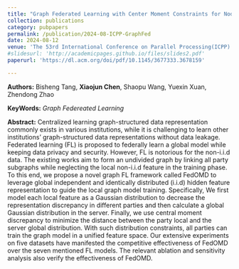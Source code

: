 ```yaml
---
title: "Graph Federated Learning with Center Moment Constraints for Node Classification"
collection: publications
category: pubpapers
permalink: /publication/2024-08-ICPP-GraphFed
date: 2024-08-12
venue: 'The 53rd International Conference on Parallel Processing(ICPP)'
#slidesurl: 'http://academicpages.github.io/files/slides2.pdf'
paperurl: 'https://dl.acm.org/doi/pdf/10.1145/3677333.3678159'

---
```

**Authors:** Bisheng Tang, **Xiaojun Chen**, Shaopu Wang, Yuexin Xuan, Zhendong Zhao

**KeyWords:** *Graph Federeated Learning*

**Abstract:** Centralized learning graph-structured data representation commonly exists in various institutions, while it is challenging to learn other institutions’ graph-structured data representations without data leakage. Federated learning (FL) is proposed to federally learn a global model while keeping data privacy and security. However, FL is notorious for the non-i.i.d data. The existing works aim to form an undivided graph by linking all party subgraphs while neglecting the local non-i.i.d feature in the training phase. To this end, we propose a novel graph FL framework called FedOMD to leverage global independent and identically distributed (i.i.d) hidden feature representation to guide the local graph model training. Specifically, We first model each local feature as a Gaussian distribution to decrease the representation discrepancy in different parties and then calculate a global Gaussian distribution in the server. Finally, we use central moment discrepancy to minimize the distance between the party local and the server global distribution. With such distribution constraints, all parties can train the graph model in a unified feature space. Our extensive experiments on five datasets have manifested the competitive effectiveness of FedOMD over the seven mentioned FL models. The relevant ablation and sensitivity analysis also verify the effectiveness of FedOMD.
